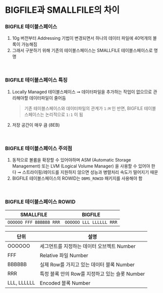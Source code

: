 BIGFILE과 SMALLFILE의 차이
===

### BIGFILE 테이블스페이스
1. 10g 버전부터 Addressing 기법이 변경되면서 하나의 데이터 파일에 40억개의 블록이 가능해짐
1. 그래서 구분하기 위해 기존의 테이블스페이스는 SMALLFILE 테이블스페이스로 명명

<br>

### BIGFILE 테이블스페이스 특징
1. Locally Managed 테이블스페이스 ➞ 데이터파일을 추가하는 작업이 없으므로 관리해야할 데이터파일이 줄어듬
    >기존 테이블스페이스와 데이터파일의 관계가 `1:M` 인 반면, BIGFILE 테이블스페이스는 논리적으로 `1:1` 이 됨
1. 저장 공간이 매우 큼 (8EB)

<br>

### BIGFILE 테이블스페이스 주의점
1. 동적으로 볼륨을 확장할 수 있어야하며 ASM (Automatic Storage Management) 또는 LVM (Logical Volume Manager) 을 사용할 수 있어야 한다 ➞ 스트라이핑/레이드를 지원하지 않으면 성능과 병렬처리 속도가 떨어지기 때문
1. BIGFILE 테이블스페이스의 ROWID는 `DBMS_ROWID` 패키지를 사용해야 함

<br>

### BIGFILE 테이블스페이스 ROWID
|SMALLFILE|BIGFILE|
|-|-|
|`OOOOOO FFF BBBBBB RRR`|`OOOOOO LLL LLLLLL RRR`|

|단위|설명|
|-|-|
|OOOOOO|세그먼트를 지정하는 데이터 오브젝트 Number|
|FFF|Relative 파일 Number|
|BBBBBB|실제 Row를 가지고 있는 데이터 블록 Number|
|RRR|특정 블록 안의 Row를 지정하고 있는 슬롯 Number|
|LLL, LLLLLL|Encoded 블록 Number|

<br>
